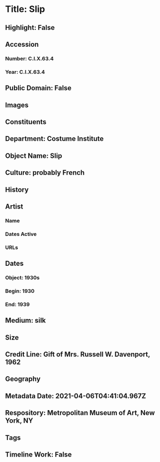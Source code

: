 # Title: Slip
## Highlight: False
## Accession
### Number: C.I.X.63.4
### Year: C.I.X.63.4
## Public Domain: False
## Images
## Constituents
## Department: Costume Institute
## Object Name: Slip
## Culture: probably French
## History
## Artist
### Name
### Dates Active
### URLs
## Dates
### Object: 1930s
### Begin: 1930
### End: 1939
## Medium: silk
## Size
## Credit Line: Gift of Mrs. Russell W. Davenport, 1962
## Geography
## Metadata Date: 2021-04-06T04:41:04.967Z
## Respository: Metropolitan Museum of Art, New York, NY
## Tags
## Timeline Work: False